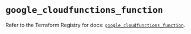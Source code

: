 # `google_cloudfunctions_function`

Refer to the Terraform Registry for docs: [`google_cloudfunctions_function`](https://registry.terraform.io/providers/hashicorp/google/5.29.0/docs/resources/cloudfunctions_function).
